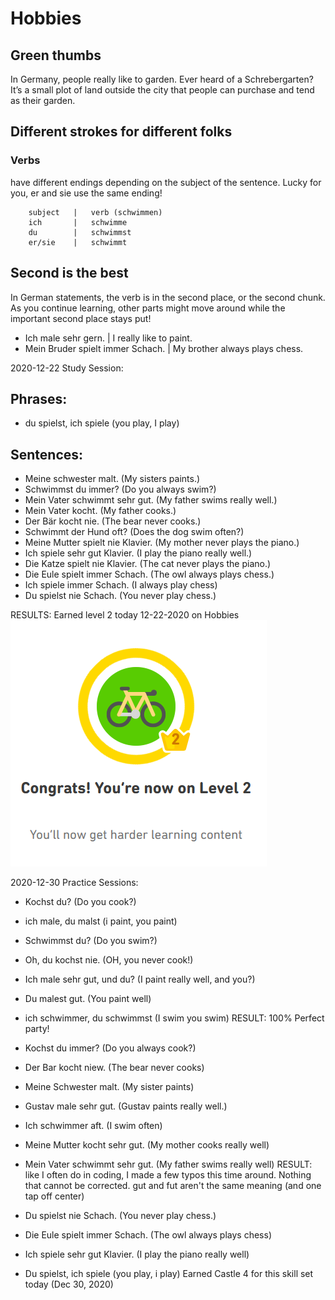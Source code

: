 # Hobbies

## Green thumbs
In Germany, people really like to garden. Ever heard of a Schrebergarten? It’s a small plot of land outside the city that people can purchase and tend as their garden. 

## Different strokes for different folks
### Verbs
 have different endings depending on the subject
 of the sentence. Lucky for you, er and sie use the same ending!
  
        subject   |   verb (schwimmen)
        ich       |   schwimme
        du        |   schwimmst
        er/sie    |   schwimmt
        
## Second is the best
In German statements, the verb is in the second place, or the second chunk. As you continue learning, other parts might move around while the important second place stays put!

* Ich male sehr gern. | I really like to paint.
* Mein Bruder spielt immer Schach. | My brother always plays chess.

2020-12-22 Study Session:
## Phrases:
* du spielst, ich spiele (you play, I play) 

## Sentences: 
* Meine schwester malt. (My sisters paints.) 
* Schwimmst du immer?  (Do you always swim?) 
* Mein Vater schwimmt sehr gut. (My father swims really well.)
* Mein Vater kocht. (My father cooks.) 
* Der Bär kocht nie. (The bear never cooks.)
* Schwimmt der Hund oft? (Does the dog swim often?) 
* Meine Mutter spielt nie Klavier. (My mother never plays the piano.) 
* Ich spiele sehr gut Klavier. (I play the piano really well.) 
* Die Katze spielt nie Klavier.  (The cat never plays the piano.) 
* Die Eule spielt immer Schach. (The owl always plays chess.) 
* Ich spiele immer Schach.  (I always play chess)
* Du spielst nie Schach.  (You never play chess.) 

RESULTS: 
Earned level 2 today 12-22-2020 on Hobbies 
![Level 2 on Hobbies](https://github.com/EO4wellness/T-I-L/blob/main/polyglot/aleman/images/hobies-2.png)

2020-12-30 Practice Sessions:
* Kochst du? (Do you cook?)
* ich male, du malst (i paint, you paint)
* Schwimmst du? (Do you swim?)
* Oh, du kochst nie.  (OH, you never cook!)
* Ich male sehr gut, und du? (I paint really well, and you?)
* Du malest gut. (You paint well)
* ich schwimmer, du schwimmst (I swim you swim)
RESULT: 100% Perfect party! 

* Kochst du immer?  (Do you always cook?) 
* Der Bar kocht niew. (The bear never cooks)
* Meine Schwester malt. (My sister paints)
* Gustav male sehr gut. (Gustav paints really well.)
* Ich schwimmer aft. (I swim often)
* Meine Mutter kocht sehr gut. (My mother cooks really well)
* Mein Vater schwimmt sehr gut. (My father swims really well)
RESULT: like I often do in coding, I made a few typos this time around.  Nothing that cannot be corrected.  gut and fut aren't the same meaning (and one tap off center)

* Du spielst nie Schach. (You never play chess.)
* Die Eule spielt immer Schach. (The owl always plays chess)
* Ich spiele sehr gut Klavier. (I play the piano really well)
* Du spielst, ich spiele (you play, i play)
Earned Castle 4 for this skill set today (Dec 30, 2020) 


